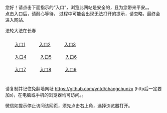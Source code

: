 您好！请点击下面指示的“入口”，浏览此网站是安全的，且为您带来平安。。 <br/>
点击入口后，请耐心等待， 过程中可能会出现无法打开的提示，请忽略，最终会进入网站. </br>

法轮大法在长春<br/>
<div style="padding:10px"><a style="margin:20px" target="_blank" href="https://d30t4wt4gs8sen.cloudfront.net/2Qpsp?uaugj" id="ccLink1" rel="nofollow">入口1</a> <a target="_blank" style="margin:20px" href="https://d2wlv2sfyfhi7x.cloudfront.net/2Qpsp?zrsrqgpe" id="ccLink2" rel="nofollow">入口2</a> <a style="margin:20px" target="_blank" href="https://d2frnp5g8spkyl.cloudfront.net/2Qpsp?dnutksuu" id="ccLink3" rel="nofollow">入口3</a></div>

<div style="padding:10px" ><a style="margin:20px" target="_blank" href="https://d30t4wt4gs8sen.cloudfront.net/2Qpsp?uaugj" id="ccLink4" rel="nofollow">入口4</a> <a style="margin:20px" href="https://d2wlv2sfyfhi7x.cloudfront.net/2Qpsp?zrsrqgpe" target="_blank" id="ccLink5" rel="nofollow">入口5</a> <a style="margin:20px" href="https://d2frnp5g8spkyl.cloudfront.net/2Qpsp?dnutksuu" target="_blank" id="ccLink6" rel="nofollow">入口6</a></div>

<div style="padding:10px"><a style="margin:20px" target="_blank" href="https://d30t4wt4gs8sen.cloudfront.net/2Qpsp?uaugj" id="ccLink7" rel="nofollow">入口7</a> <a style="margin:20px" href="https://d2wlv2sfyfhi7x.cloudfront.net/2Qpsp?zrsrqgpe" target="_blank" id="ccLink8" rel="nofollow">入口8</a> <a style="margin:20px" target="_blank" href="https://d2frnp5g8spkyl.cloudfront.net/2Qpsp?dnutksuu" id="ccLink9" rel="nofollow">入口9</a></div>

<br/>



请复制并记住免翻墙网址 https://github.com/yntd/changchunzx (http后一定要加s)，在电脑或手机的浏览器均可访问。。<br/>

微信如提示停止访问该网页，须先点击右上角，选择浏览器打开。
